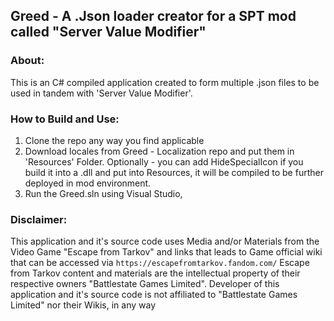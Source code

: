 ## Greed - A .Json loader creator for a SPT mod called "Server Value Modifier"
### About:
This is an C# compiled application created to form multiple .json files to be used in tandem with 'Server Value Modifier'.
### How to Build and Use:
1) Clone the repo any way you find applicable
2) Download locales from Greed - Localization repo and put them in 'Resources' Folder.
 Optionally - you can add HideSpecialIcon if you build it into a .dll and put into Resources, it will be compiled to be further deployed in mod environment. 
3) Run the Greed.sln using Visual Studio,  
### Disclaimer:
This application and it's source code uses Media and/or Materials from the Video Game "Escape from Tarkov" and links that leads to Game official wiki that can be accessed via `https://escapefromtarkov.fandom.com/`
Escape from Tarkov content and materials are the intellectual property of their respective owners "Battlestate Games Limited".
Developer of this application and it's source code is not affiliated to "Battlestate Games Limited" nor their Wikis, in any way
